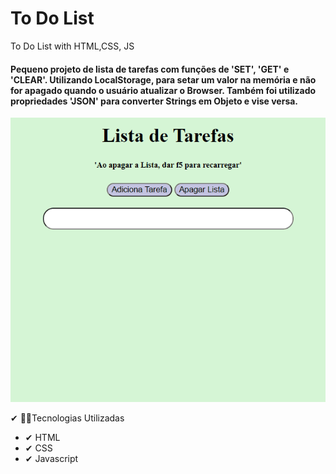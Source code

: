 # To Do List
 To Do List with HTML,CSS, JS

 #### Pequeno projeto de lista de tarefas com funções de 'SET', 'GET' e 'CLEAR'. Utilizando LocalStorage, para setar um valor na memória e não for apagado quando o usuário atualizar o Browser. Também foi utilizado propriedades 'JSON' para converter Strings em Objeto e vise versa.


 <img src="screen.gif">

✔ 👨‍💻Tecnologias Utilizadas

- ✔ HTML
- ✔ CSS
- ✔ Javascript
